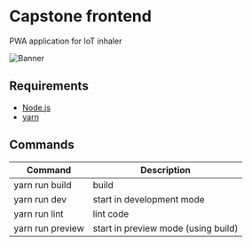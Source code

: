 # Capstone frontend

PWA application for IoT inhaler

![Banner](https://media.giphy.com/media/NytMLKyiaIh6VH9SPm/giphy.gif)

## Requirements

- [Node.js](https://nodejs.org/en)
- [yarn](https://yarnpkg.com/)

## Commands

| Command          | Description                         |
| ---------------- | ----------------------------------- |
| yarn run build   | build                               |
| yarn run dev     | start in development mode           |
| yarn run lint    | lint code                           |
| yarn run preview | start in preview mode (using build) |
